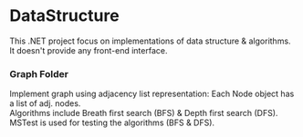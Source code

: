 # DataStructure
This .NET project focus on implementations of data structure & algorithms. <br />
It doesn't provide any front-end interface. <br />

<h3>Graph Folder</h3>
Implement graph using adjacency list representation: Each Node object has a list of adj. nodes.  <br />
Algorithms include Breath first search (BFS) & Depth first search (DFS). <br />
MSTest is used for testing the algorithms (BFS & DFS).

